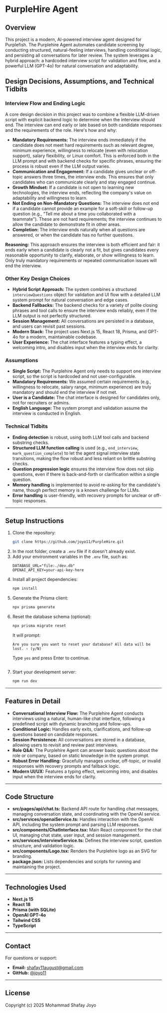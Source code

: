 # PurpleHire Agent

## Overview
This project is a modern, AI-powered interview agent designed for Purplefish. The Purplehire Agent automates candidate screening by conducting structured, natural-feeling interviews, handling conditional logic, and persisting all conversations for later review. The system leverages a hybrid approach: a hardcoded interview script for validation and flow, and a powerful LLM (GPT-4o) for natural conversation and adaptability.


## Design Decisions, Assumptions, and Technical Tidbits

### Interview Flow and Ending Logic
A core design decision in this project was to combine a flexible LLM-driven script with explicit backend logic to determine when the interview should end. The interview can end early or late based on both candidate responses and the requirements of the role. Here's how and why:

- **Mandatory Requirements:**
  The interview ends immediately if the candidate does not meet hard requirements such as relevant degree, minimum experience, willingness to relocate (even with relocation support), salary flexibility, or Linux comfort. This is enforced both in the LLM prompt and with backend checks for specific phrases, ensuring the process is robust even if the LLM output varies.
- **Communication and Engagement:**
  If a candidate gives unclear or off-topic answers three times, the interview ends. This ensures that only candidates who can communicate clearly and stay engaged continue.
- **Growth Mindset:**
  If a candidate is not open to learning new technologies, the interview ends, reflecting the company's value on adaptability and willingness to learn.
- **Not Ending on Non-Mandatory Questions:**
  The interview does not end if a candidate cannot provide an example for a soft-skill or follow-up question (e.g., "Tell me about a time you collaborated with a teammate"). These are not hard requirements; the interview continues to allow the candidate to demonstrate fit in other areas.
- **Completion:**
  The interview ends naturally when all questions are answered, or when the candidate has no further questions.

**Reasoning:**
This approach ensures the interview is both efficient and fair: it ends early when a candidate is clearly not a fit, but gives candidates every reasonable opportunity to clarify, elaborate, or show willingness to learn. Only truly mandatory requirements or repeated communication issues will end the interview.

### Other Key Design Choices
- **Hybrid Script Approach:**
  The system combines a structured `interviewQuestions` object for validation and UI flow with a detailed LLM system prompt for natural conversation and edge cases.
- **Backend Fallbacks:**
  The backend checks for a variety of polite closing phrases and tool calls to ensure the interview ends reliably, even if the LLM output is not perfectly structured.
- **Session Management:**
  All conversations are persisted in a database, and users can revisit past sessions.
- **Modern Stack:**
  The project uses Next.js 15, React 18, Prisma, and GPT-4o for a modern, maintainable codebase.
- **User Experience:**
  The chat interface features a typing effect, a welcoming intro, and disables input when the interview ends for clarity.

### Assumptions
- **Single Script:**
  The Purplehire Agent only needs to support one interview script, so the script is hardcoded and not user-configurable.
- **Mandatory Requirements:**
  We assumed certain requirements (e.g., willingness to relocate, salary range, minimum experience) are truly mandatory and should end the interview if not met.
- **User is a Candidate:**
  The chat interface is designed for candidates only, not for recruiters or admins.
- **English Language:**
  The system prompt and validation assume the interview is conducted in English.

### Technical Tidbits
- **Ending detection** is robust, using both LLM tool calls and backend substring checks.
- **Structured LLM function calling** is used (e.g., `end_interview`, `mark_question_complete`) to let the agent signal interview state transitions, making the flow robust and less reliant on brittle substring checks.
- **Question progression logic** ensures the interview flow does not skip questions, even if there is back-and-forth or clarification within a single question.
- **Memory handling** is implemented to avoid re-asking for the candidate's name, though perfect memory is a known challenge for LLMs.
- **Error handling** is user-friendly, with recovery prompts for unclear or off-topic responses.

---

## Setup Instructions

1. Clone the repository:
   ```bash
   git clone https://github.com/joyo11/PurpleHire.git
   ```
2. In the root folder, create a `.env` file if it doesn't already exist.
3. Add your environment variables in the `.env` file, such as:
   ```env
   DATABASE_URL="file:./dev.db"
   OPENAI_API_KEY=your-api-key-here
   ```
4. Install all project dependencies:
   ```bash
   npm install
   ```
4. Generate the Prisma client:
   ```bash
   npx prisma generate
   ```
6. Reset the database schema (optional):
   ```bash
   npx prisma migrate reset
   ```
   It will prompt:
   ```
   Are you sure you want to reset your database? All data will be lost. › (y/N)
   ```
   Type `yes` and press Enter to continue.
   ```
7. Start your development server:
   ```bash
   npm run dev
   ```

---

## Features in Detail
- **Conversational Interview Flow:**
  The Purplehire Agent conducts interviews using a natural, human-like chat interface, following a predefined script with dynamic branching and follow-ups.
- **Conditional Logic:**
  Handles early exits, clarifications, and follow-up questions based on candidate responses.
- **Session Persistence:**
  All conversations are stored in a database, allowing users to revisit and review past interviews.
- **Role Q&A:**
  The Purplehire Agent can answer basic questions about the role or company, based on static knowledge in the system prompt.
- **Robust Error Handling:**
  Gracefully manages unclear, off-topic, or invalid responses with recovery prompts and fallback logic.
- **Modern UI/UX:**
  Features a typing effect, welcoming intro, and disables input when the interview ends for clarity.

---

## Code Structure
- **src/pages/api/chat.ts:** Backend API route for handling chat messages, managing conversation state, and coordinating with the OpenAI service.
- **src/services/openaiService.ts:** Handles interaction with the OpenAI API, including the system prompt and parsing LLM responses.
- **src/components/ChatInterface.tsx:** Main React component for the chat UI, managing chat state, user input, and session management.
- **src/services/interviewService.ts:** Defines the interview script, question structure, and validation logic.
- **src/components/Logo.tsx:** Renders the Purplehire logo as an SVG for branding.
- **package.json:** Lists dependencies and scripts for running and maintaining the project.

---

## Technologies Used
- **Next.js 15**
- **React 18**
- **Prisma (with SQLite)**
- **OpenAI GPT-4o**
- **Tailwind CSS**
- **TypeScript**

---

## Contact
For questions or support:

- **Email:** shafay11august@gmail.com
- **GitHub:** [@joyo11](https://github.com/joyo11)

---

## License
Copyright (c) 2025 Mohammad Shafay Joyo


